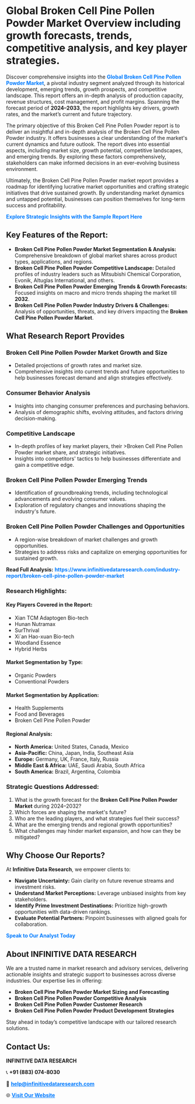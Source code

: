 <h1>Global Broken Cell Pine Pollen Powder Market Overview including growth forecasts, trends, competitive analysis, and key player strategies.</h1>
<p>
Discover comprehensive insights into the 
<a href="https://www.infinitivedataresearch.com/industry-report/broken-cell-pine-pollen-powder-market" rel="dofollow" style="color: #007BFF; text-decoration: none;"><strong>Global Broken Cell Pine Pollen Powder Market</strong></a>, a pivotal industry segment analyzed through its historical development, emerging trends, growth prospects, and competitive landscape. This report offers an in-depth analysis of production capacity, revenue structures, cost management, and profit margins. Spanning the forecast period of <strong>2024–2033</strong>, the report highlights key drivers, growth rates, and the market’s current and future trajectory.
</p>
<p>
The primary objective of this Broken Cell Pine Pollen Powder report is to deliver an insightful and in-depth analysis of the Broken Cell Pine Pollen Powder industry. It offers businesses a clear understanding of the market's current dynamics and future outlook. The report dives into essential aspects, including market size, growth potential, competitive landscapes, and emerging trends. By exploring these factors comprehensively, stakeholders can make informed decisions in an ever-evolving business environment.
</p>
<p>
Ultimately, the Broken Cell Pine Pollen Powder market report provides a roadmap for identifying lucrative market opportunities and crafting strategic initiatives that drive sustained growth. By understanding market dynamics and untapped potential, businesses can position themselves for long-term success and profitability.
</p>
<p>
<a href="https://www.infinitivedataresearch.com/request-sample/reportId=112153" style="color: #007BFF; text-decoration: none;"><strong>Explore Strategic Insights with the Sample Report Here</strong></a>
</p>

<h2>Key Features of the Report:</h2>
<ul>
<li><strong>Broken Cell Pine Pollen Powder Market Segmentation & Analysis:</strong> Comprehensive breakdown of global market shares across product types, applications, and regions.</li>
<li><strong>Broken Cell Pine Pollen Powder Competitive Landscape:</strong> Detailed profiles of industry leaders such as Mitsubishi Chemical Corporation, Evonik, Altuglas International, and others.</li>
<li><strong>Broken Cell Pine Pollen Powder Emerging Trends & Growth Forecasts:</strong> Focused insights on macro and micro trends shaping the market till <strong>2032</strong>.</li>
<li><strong>Broken Cell Pine Pollen Powder Industry Drivers & Challenges:</strong> Analysis of opportunities, threats, and key drivers impacting the <strong>Broken Cell Pine Pollen Powder Market</strong>.</li>
</ul>

<h2>What Research Report Provides</h2>
<h3>Broken Cell Pine Pollen Powder Market Growth and Size</h3>
<ul>
<li>Detailed projections of growth rates and market size.</li>
<li>Comprehensive insights into current trends and future opportunities to help businesses forecast demand and align strategies effectively.</li>
</ul>

<h3>Consumer Behavior Analysis</h3>
<ul>
<li>Insights into changing consumer preferences and purchasing behaviors.</li>
<li>Analysis of demographic shifts, evolving attitudes, and factors driving decision-making.</li>
</ul>

<h3>Competitive Landscape</h3>
<ul>
<li>In-depth profiles of key market players, their >Broken Cell Pine Pollen Powder market share, and strategic initiatives.</li>
<li>Insights into competitors' tactics to help businesses differentiate and gain a competitive edge.</li>
</ul>

<h3>Broken Cell Pine Pollen Powder Emerging Trends</h3>
<ul>
<li>Identification of groundbreaking trends, including technological advancements and evolving consumer values.</li>
<li>Exploration of regulatory changes and innovations shaping the industry's future.</li>
</ul>

<h3>Broken Cell Pine Pollen Powder Challenges and Opportunities</h3>
<ul>
<li>A region-wise breakdown of market challenges and growth opportunities.</li>
<li>Strategies to address risks and capitalize on emerging opportunities for sustained growth.</li>
</ul>
<p><strong>Read Full Analysis:</strong> <a href="https://www.infinitivedataresearch.com/industry-report/broken-cell-pine-pollen-powder-market" rel="dofollow" style="color: #007BFF; text-decoration: none;"><strong>https://www.infinitivedataresearch.com/industry-report/broken-cell-pine-pollen-powder-market</strong></a></p>
<h3>Research Highlights:</h3>
<h4>Key Players Covered in the Report:</h4>
<ul><li>Xian TCM Adaptogen Bio-tech</li><li>Hunan Nutramax</li><li>SurThrival</li><li>Xi`an Hao-xuan Bio-tech</li><li>Woodland Essence</li><li>Hybrid Herbs</li></ul>
<h4>Market Segmentation by Type:</h4>
<ul><li>Organic Powders</li><li>Conventional Powders</li></ul>
<h4>Market Segmentation by Application:</h4>
<ul><li>Health Supplements</li><li>Food and Beverages</li><li>Broken Cell Pine Pollen Powder</li></ul>

<h4>Regional Analysis:</h4>
<ul>
<li><strong>North America:</strong> United States, Canada, Mexico</li>
<li><strong>Asia-Pacific:</strong> China, Japan, India, Southeast Asia</li>
<li><strong>Europe:</strong> Germany, UK, France, Italy, Russia</li>
<li><strong>Middle East & Africa:</strong> UAE, Saudi Arabia, South Africa</li>
<li><strong>South America:</strong> Brazil, Argentina, Colombia</li>
</ul>

<h3>Strategic Questions Addressed:</h3>
<ol>
<li>What is the growth forecast for the <strong>Broken Cell Pine Pollen Powder Market</strong> during 2024–2032?</li>
<li>Which forces are shaping the market's future?</li>
<li>Who are the leading players, and what strategies fuel their success?</li>
<li>What are the emerging trends and regional growth opportunities?</li>
<li>What challenges may hinder market expansion, and how can they be mitigated?</li>
</ol>

<h2>Why Choose Our Reports?</h2>
<p>At <strong>Infinitive Data Research</strong>, we empower clients to:</p>
<ul>
<li><strong>Navigate Uncertainty:</strong> Gain clarity on future revenue streams and investment risks.</li>
<li><strong>Understand Market Perceptions:</strong> Leverage unbiased insights from key stakeholders.</li>
<li><strong>Identify Prime Investment Destinations:</strong> Prioritize high-growth opportunities with data-driven rankings.</li>
<li><strong>Evaluate Potential Partners:</strong> Pinpoint businesses with aligned goals for collaboration.</li>
</ul>
<p><a href="https://www.infinitivedataresearch.com/industry-report/broken-cell-pine-pollen-powder-market" rel="dofollow" style="color: #007BFF; text-decoration: none;"><strong>Speak to Our Analyst Today</strong></a></p>

<h2>About INFINITIVE DATA RESEARCH</h2>
<p>We are a trusted name in market research and advisory services, delivering actionable insights and strategic support to businesses across diverse industries. Our expertise lies in offering:</p>
<ul>
<li><strong>Broken Cell Pine Pollen Powder Market Sizing and Forecasting</strong></li>
<li><strong>Broken Cell Pine Pollen Powder Competitive Analysis</strong></li>
<li><strong>Broken Cell Pine Pollen Powder Customer Research</strong></li>
<li><strong>Broken Cell Pine Pollen Powder Product Development Strategies</strong></li>
</ul>
<p>Stay ahead in today’s competitive landscape with our tailored research solutions.</p>

<h2>Contact Us:</h2>
<p><strong>INFINITIVE DATA RESEARCH</strong></p>
<p>📞 <strong>+91 (883) 074-8030</strong></p>
<p>📧 <strong><a href="mailto:help@infinitivedataresearch.com" style="color: #007BFF;">help@infinitivedataresearch.com</a></strong></p>
<p>🌐 <strong><a href="https://www.infinitivedataresearch.com" rel="dofollow" style="color: #007BFF;">Visit Our Website</a></strong></p>